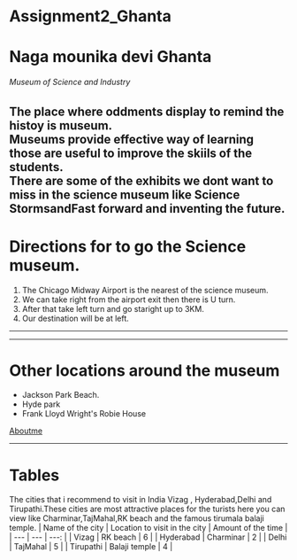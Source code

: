 # Assignment2_Ghanta
# Naga mounika devi Ghanta
###### Museum of Science and Industry
The place where oddments display to remind the histoy is museum.<br>Museums provide effective way of learning those are useful to improve the skiils of the students.<br>There are some of the exhibits we dont want to miss in the science museum like **Science Storms**and**Fast forward and inventing the future**.
---
# Directions for to go the Science museum.
1. The Chicago Midway Airport is the nearest of the science museum.
2. We can take right from the airport exit then there is U turn.
3. After that take left turn and go staright up to 3KM.
4. Our destination will be at left.
---
---
# Other locations around the museum

* Jackson Park Beach.
* Hyde park
* Frank Lloyd Wright's Robie House

[Aboutme](Aboutme.md)
_ _ _
# Tables
The cities that i recommend to visit in India Vizag , Hyderabad,Delhi and Tirupathi.These cities are most attractive places for the turists here you can view like Charminar,TajMahal,RK beach and the famous tirumala balaji temple.
| Name of the city | Location to visit in the city | Amount of the time |
| --- | --- | ---: |
| Vizag | RK beach | 6 |
| Hyderabad | Charminar | 2 |
| Delhi | TajMahal | 5 |
| Tirupathi | Balaji temple | 4 |
